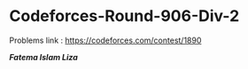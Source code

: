 # Codeforces-Round-906-Div-2
Problems link : https://codeforces.com/contest/1890

***Fatema Islam Liza***
